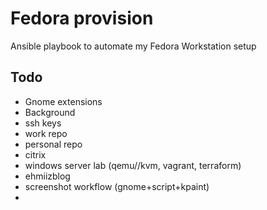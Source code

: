 # Fedora provision

Ansible playbook to automate my Fedora Workstation setup

## Todo

- Gnome extensions
- Background
- ssh keys
- work repo
- personal repo
- citrix
- windows server lab (qemu//kvm, vagrant, terraform)
- ehmiizblog
- screenshot workflow (gnome+script+kpaint)
- 
